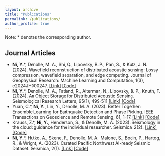 ```yaml
---
layout: archive
title: "Publications"
permalink: /publications/
author_profile: true
---
```

Note: * denotes the corresponding author.

## Journal Articles
- **Ni, Y.***, Denolle, M. A., Shi, Q., Lipovsky, B. P., Pan, S., & Kutz, J. N. (2024). Wavefield reconstruction of distributed acoustic sensing: Lossy compression, wavefield separation, and edge computing. Journal of Geophysical Research: Machine Learning and Computation, 1(3), e2024JH000247. [[Link]](https://agupubs.onlinelibrary.wiley.com/doi/full/10.1029/2024JH000247) [[Code]](https://github.com/niyiyu/DAS-reconstruction)
- **Ni, Y.***, Denolle, M. A., Fatland, R., Alterman, N., Lipovsky, B. P., Knuth, F. (2024). An Object Storage for Distributed Acoustic Sensing. Seismological Research Letters, 95(1), 499-511 [[Link]](https://pubs.geoscienceworld.org/ssa/srl/article/doi/10.1785/0220230172/628716/An-Object-Storage-for-Distributed-Acoustic-Sensing) [[Code]](https://github.com/niyiyu/dasstore)
- Yuan, C.*, **Ni, Y.**, Lin, Y., Denolle, M. A. (2023). Better Together: Ensemble Learning for Earthquake Detection and Phase Picking. IEEE Transactions on Geoscience and Remote Sensing, 61, 1-17. [[Link]](https://ieeexplore.ieee.org/abstract/document/10266366) [[Code]](https://github.com/congcy/ELEP)
- Krauss, Z.*, **Ni, Y.**, Henderson, S., & Denolle, M. A. (2023). Seismology in the cloud: guidance for the individual researcher. Seismica, 2(2). [[Link]](https://seismica.library.mcgill.ca/article/view/979) [[Code]](https://github.com/Denolle-Lab/seismicloud)
- **Ni, Y.***, Hutko, A., Skene, F., Denolle, M. A., Malone, S., Bodin, P., Hartog, R., & Wright, A. (2023). Curated Pacific Northwest AI-ready Seismic Dataset. Seismica, 2(1). [[Link]](https://seismica.library.mcgill.ca/article/view/368) [[Code]](https://github.com/niyiyu/PNW-ML)
